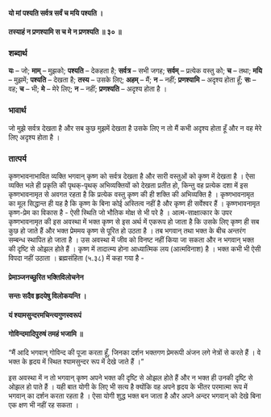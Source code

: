 #### यो मां पश्यति सर्वत्र सर्वं च मयि पश्यति ।
#### तस्याहं न प्रणश्यामि स च मे न प्रणश्यति ॥ ३० ॥

### शब्दार्थ

**यः** – जो; **माम्** – मुझको; **पश्यति** – देकहता है; **सर्वत्र** – सभी जगह; **सर्वम्** – प्रत्येक वस्तु को; **च** – तथा; **मयि** – मुझमें; **पश्यति** – देखता है; **तस्य** – उसके लिए; **अहम्** – मैं; **न** – नहीं; **प्रणश्यामि** – अदृश्य होता हूँ; **सः** – वह; **च** – भी; **मे** – मेरे लिए; **न** – नहीं; **प्रणश्यति** – अदृश्य होता है ।

### भावार्थ

जो मुझे सर्वत्र देखता है और सब कुछ मुझमें देखता है उसके लिए न तो मैं कभी अदृश्य होता हूँ और न वह मेरे लिए अदृश्य होता है ।

### तात्पर्य

कृष्णभावनाभावित व्यक्ति भगवान् कृष्ण को सर्वत्र देखता है और सारी वस्तुओं को कृष्ण में देखता है । ऐसा व्यक्ति भले ही प्रकृति की पृथक्-पृथक् अभिव्यक्तियों को देखता प्रतीत हो, किन्तु वह प्रत्येक दशा में इस कृष्णभावनामृत से अवगत रहता है कि प्रत्येक वस्तु कृष्ण की ही शक्ति की अभिव्यक्ति है । कृष्णभावनामृत का मूल सिद्धान्त ही यह है कि कृष्ण के बिना कोई अस्तित्व नहीं है और कृष्ण ही सर्वेश्वर हैं । कृष्णभावनामृत कृष्ण-प्रेम का विकास है - ऐसी स्थिति जो भौतिक मोक्ष से भी परे है । आत्म-साक्षात्कार के उपर कृष्णभावनामृत की इस अवस्था में भक्त कृष्ण से इस अर्थ में एकरूप हो जाता है कि उसके लिए कृष्ण ही सब कुछ हो जाते हैं और भक्त प्रेममय कृष्ण से पूरित हो उठता है । तब भगवान् तथा भक्त के बीच अन्तरंग सम्बन्ध स्थापित हो जाता है । उस अवस्था में जीव को विनष्ट नहीं किया जा सकता और न भगवान् भक्त की दृष्टि से ओझल होते हैं । कृष्ण में तादात्म्य होना आध्यात्मिक लय (आत्मविनाश) है । भक्त कभी भी ऐसी विपदा नहीं उठाता । ब्रह्मसंहिता (५.३८) में कहा गया है -

#### प्रेमाञ्जनच्छुरित भक्तिविलोचनेन
#### सन्तः सदैव हृदयेषु विलोकयन्ति ।
#### यं श्यामसुन्दरमचिन्त्यगुणस्वरूपं
#### गोविन्दमादिपुरुषं तमहं भजामि ॥

“मैं आदि भगवान् गोविन्द की पूजा करता हूँ, जिनका दर्शन भक्तगण प्रेमरूपी अंजन लगे नेत्रों से करते हैं । वे भक्त के हृदय में स्थित श्यामसुन्दर रूप में देखे जाते हैं ।”

इस अवस्था में न तो भगवान् कृष्ण अपने भक्त की दृष्टि से ओझल होते हैं और न भक्त ही उनकी दृष्टि से ओझल हो पाते हैं । यही बात योगी के लिए भी सत्य है क्योंकि वह अपने हृदय के भीतर परमात्मा रूप में भगवान् का दर्शन करता रहता है । ऐसा योगी शुद्ध भक्त बन जाता है और अपने अन्दर भगवान् को देखे बिना एक क्षण भी नहीं रह सकता ।